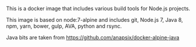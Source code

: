 This is a docker image that includes various build tools for Node.js projects.

This image is based on node:7-alpine and includes git, Node.js 7, Java 8, npm, yarn, bower, gulp, AVA, python and rsync.

Java bits are taken from https://github.com/anapsix/docker-alpine-java
